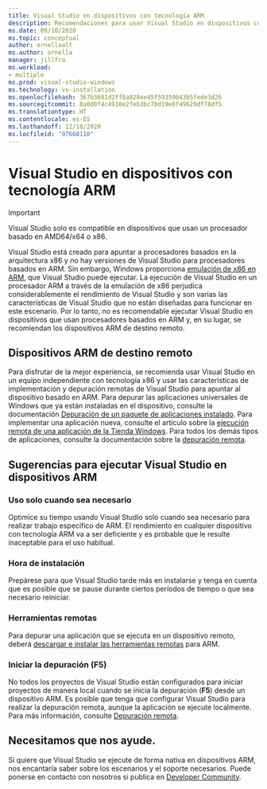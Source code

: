 ```yaml
---
title: Visual Studio en dispositivos con tecnología ARM
description: Recomendaciones para usar Visual Studio en dispositivos con procesadores basados en ARM.
ms.date: 09/10/2020
ms.topic: conceptual
author: ornellaalt
ms.author: ornella
manager: jillfra
ms.workload:
- multiple
ms.prod: visual-studio-windows
ms.technology: vs-installation
ms.openlocfilehash: 367b3681d2ff8a828ee45f59359043b5fede3d26
ms.sourcegitcommit: 8a0d0f4c4910e2feb3bc7bd19e8f49629df78df5
ms.translationtype: HT
ms.contentlocale: es-ES
ms.lasthandoff: 12/18/2020
ms.locfileid: "97668110"
---
```

# <a name="visual-studio-on-arm-powered-devices"></a>Visual Studio en dispositivos con tecnología ARM

> [!IMPORTANT]
> Visual Studio solo es compatible en dispositivos que usan un procesador basado en AMD64/x64 o x86.

Visual Studio está creado para apuntar a procesadores basados en la arquitectura x86 y no hay versiones de Visual Studio para procesadores basados en ARM. Sin embargo, Windows proporciona [emulación de x86 en ARM](https://www.docs.microsoft.com/windows/uwp/porting/apps-on-arm-x86-emulation), que Visual Studio puede ejecutar. La ejecución de Visual Studio en un procesador ARM a través de la emulación de x86 perjudica considerablemente el rendimiento de Visual Studio y son varias las características de Visual Studio que no están diseñadas para funcionar en este escenario. Por lo tanto, no es recomendable ejecutar Visual Studio en dispositivos que usan procesadores basados en ARM y, en su lugar, se recomiendan los dispositivos ARM de destino remoto.

## <a name="remote-targeting-arm-devices"></a>Dispositivos ARM de destino remoto
Para disfrutar de la mejor experiencia, se recomienda usar Visual Studio en un equipo independiente con tecnología x86 y usar las características de implementación y depuración remotas de Visual Studio para apuntar al dispositivo basado en ARM. Para depurar las aplicaciones universales de Windows que ya están instaladas en el dispositivo, consulte la documentación [Depuración de un paquete de aplicaciones instalado](../debugger/debug-installed-app-package.md). Para implementar una aplicación nueva, consulte el artículo sobre la [ejecución remota de una aplicación de la Tienda Windows](../debugger/run-windows-store-apps-on-a-remote-machine.md). Para todos los demás tipos de aplicaciones, consulte la documentación sobre la [depuración remota](../debugger/remote-debugging.md).

## <a name="tips-for-running-visual-studio-on-arm-devices"></a>Sugerencias para ejecutar Visual Studio en dispositivos ARM

### <a name="use-only-when-needed"></a>Uso solo cuando sea necesario
Optimice su tiempo usando Visual Studio solo cuando sea necesario para realizar trabajo específico de ARM. El rendimiento en cualquier dispositivo con tecnología ARM va a ser deficiente y es probable que le resulte inaceptable para el uso habitual.

### <a name="install-time"></a>Hora de instalación
Prepárese para que Visual Studio tarde más en instalarse y tenga en cuenta que es posible que se pause durante ciertos períodos de tiempo o que sea necesario reiniciar.
 
### <a name="remote-tools"></a>Herramientas remotas
Para depurar una aplicación que se ejecuta en un dispositivo remoto, deberá [descargar e instalar las herramientas remotas](../debugger/remote-debugging.md#download-and-install-the-remote-tools) para ARM.

### <a name="start-debugging-f5"></a>Iniciar la depuración (F5)
No todos los proyectos de Visual Studio están configurados para iniciar proyectos de manera local cuando se inicia la depuración (**F5**) desde un dispositivo ARM. Es posible que tenga que configurar Visual Studio para realizar la depuración remota, aunque la aplicación se ejecute localmente. Para más información, consulte [Depuración remota](../debugger/remote-debugging.md).

## <a name="we-need-your-help"></a>Necesitamos que nos ayude.
Si quiere que Visual Studio se ejecute de forma nativa en dispositivos ARM, nos encantaría saber sobre los escenarios y el soporte necesarios. Puede ponerse en contacto con nosotros si publica en [Developer Community](https://developercommunity.visualstudio.com/idea/1161018/native-arm-support-for-visual-studio.html).
